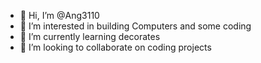 - 👋 Hi, I’m @Ang3110
- 👀 I’m interested in building Computers and some coding
- 🌱 I’m currently learning decorates
- 💞️ I’m looking to collaborate on coding projects
